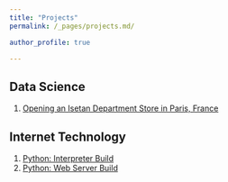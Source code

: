 ```yaml
---
title: "Projects"
permalink: /_pages/projects.md/

author_profile: true

---
```


## Data Science

1. [Opening an Isetan Department Store in Paris, France](https://dpygman.github.io/isetan/ "Opening an Isetan Department Store in Paris, France")

## Internet Technology

1. [Python: Interpreter Build](https://dpygman.github.io/interpreter/ "Python: Interpreter Build")
2. [Python: Web Server Build](https://dpygman.github.io/webserv1/ "Python: Web Server Build")

